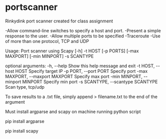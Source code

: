 # portscanner

Rinkydink port scanner created for class assignment

-Allow command-line switches to specify a host and port.
-Present a simple response to the user.
-Allow multiple ports to be specified
-Traceroute
-Use of more than one protocol, TCP and UDP

Usage: Port scanner using Scapy [-h] -t HOST [-p PORTS] [-max MAXPORT] [-min MINPORT] -s SCANTYPE

optional arguments:
  -h, --help                         Show this help message and exit
  -t HOST, --host HOST               Specify target IP
  -p PORT, --port PORT               Specify port
  -max MAXPORT, --maxport MAXPORT    Specify max port
  -min MINPORT, --minport MINPORT    Specify min port
  -s SCANTYPE, --scantype SCANTYPE   Scan type, tcp/udp
  
To save results to a .txt file, simply append > filename.txt to the end of the argument
  
Must install argparse and scapy on machine running python script
  
pip install argparse

pip install scapy

